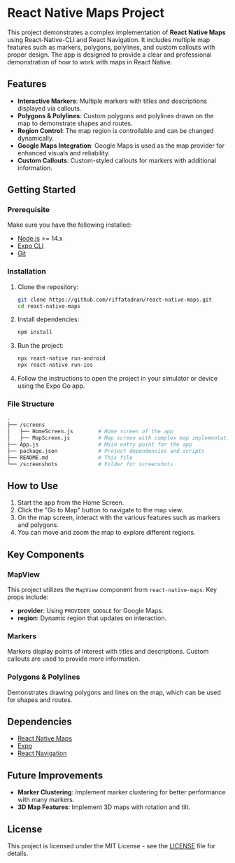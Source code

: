 # React Native Maps Project

This project demonstrates a complex implementation of **React Native Maps** using React-Native-CLI and React Navigation. It includes multiple map features such as markers, polygons, polylines, and custom callouts with proper design. The app is designed to provide a clear and professional demonstration of how to work with maps in React Native.

## Features

- **Interactive Markers**: Multiple markers with titles and descriptions displayed via callouts.
- **Polygons & Polylines**: Custom polygons and polylines drawn on the map to demonstrate shapes and routes.
- **Region Control**: The map region is controllable and can be changed dynamically.
- **Google Maps Integration**: Google Maps is used as the map provider for enhanced visuals and reliability.
- **Custom Callouts**: Custom-styled callouts for markers with additional information.

## Getting Started

### Prerequisite

Make sure you have the following installed:
- [Node.js](https://nodejs.org/) >= 14.x
- [Expo CLI](https://docs.expo.dev/get-started/installation/)
- [Git](https://git-scm.com/)

### Installation

1. Clone the repository:
    ```bash
    git clone https://github.com/riffatadnan/react-native-maps.git
    cd react-native-maps
    ```

2. Install dependencies:
    ```bash
    npm install
    ```

3. Run the project:
    ```bash
    npx react-native run-android
    npx react-native run-ios
    ```

4. Follow the instructions to open the project in your simulator or device using the Expo Go app.

### File Structure

```bash
.
├── /screens
│   ├── HomeScreen.js        # Home screen of the app
│   ├── MapScreen.js         # Map screen with complex map implementation
├── App.js                   # Main entry point for the app
├── package.json             # Project dependencies and scripts
├── README.md                # This file
└── /screenshots             # Folder for screenshots
```

## How to Use

1. Start the app from the Home Screen.
2. Click the "Go to Map" button to navigate to the map view.
3. On the map screen, interact with the various features such as markers and polygons.
4. You can move and zoom the map to explore different regions.

## Key Components

### MapView

This project utilizes the `MapView` component from `react-native-maps`. Key props include:

- **provider**: Using `PROVIDER_GOOGLE` for Google Maps.
- **region**: Dynamic region that updates on interaction.

### Markers

Markers display points of interest with titles and descriptions. Custom callouts are used to provide more information.

### Polygons & Polylines

Demonstrates drawing polygons and lines on the map, which can be used for shapes and routes.

## Dependencies

- [React Native Maps](https://github.com/react-native-maps/react-native-maps)
- [Expo](https://docs.expo.dev/)
- [React Navigation](https://reactnavigation.org/)

## Future Improvements

- **Marker Clustering**: Implement marker clustering for better performance with many markers.
- **3D Map Features**: Implement 3D maps with rotation and tilt.

## License

This project is licensed under the MIT License - see the [LICENSE](LICENSE) file for details.